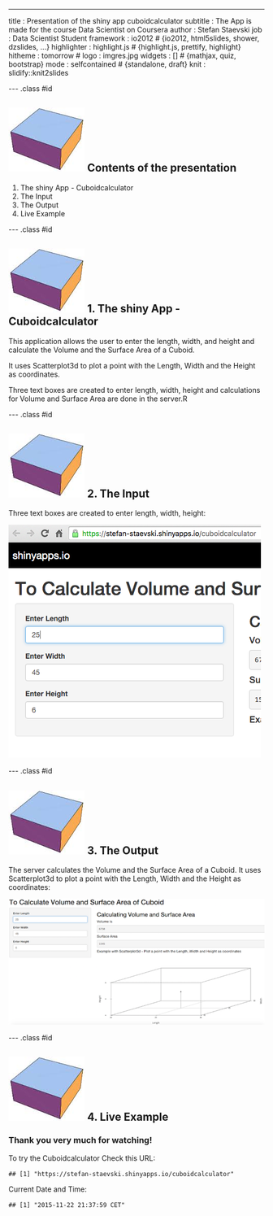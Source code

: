 ---
title       : Presentation of the shiny app cuboidcalculator
subtitle    : The App is made for the course Data Scientist on Coursera
author      : Stefan Staevski
job         : Data Scientist Student
framework   : io2012        # {io2012, html5slides, shower, dzslides, ...}
highlighter : highlight.js  # {highlight.js, prettify, highlight}
hitheme     : tomorrow      # 
logo        : imgres.jpg
widgets     : []            # {mathjax, quiz, bootstrap}
mode        : selfcontained # {standalone, draft}
knit        : slidify::knit2slides

--- .class #id

## <img src="assets/img/imgres.jpg" > Contents of the presentation


1. The shiny App - Cuboidcalculator 
2. The Input 
3. The Output 
4. Live Example

--- .class #id 

## <img src="assets/img/imgres.jpg" > 1. The shiny App - Cuboidcalculator

This application allows the user to enter the length, width, and height and calculate the Volume and the Surface Area of a Cuboid.

It uses Scatterplot3d to plot a point with the Length, Width and the Height as coordinates.

Three text boxes are created to enter length, width, height and calculations for Volume and Surface Area are done in the server.R

--- .class #id 

## <img src="assets/img/imgres.jpg" > 2. The Input

Three text boxes are created to enter length, width, height:

<img src="assets/img/input.png" >

--- .class #id 

## <img src="assets/img/imgres.jpg" > 3. The Output

The server calculates the Volume and the Surface Area of a Cuboid. It uses Scatterplot3d to plot a point with the Length, Width and the Height as coordinates:

<img src="assets/img/output.png" >

--- .class #id 

## <img src="assets/img/imgres.jpg" > 4. Live Example

<h3>Thank you very much for watching!</h3>


To try the Cuboidcalculator Check this URL:


```
## [1] "https://stefan-staevski.shinyapps.io/cuboidcalculator"
```


Current Date and Time: 
  

```
## [1] "2015-11-22 21:37:59 CET"
```


